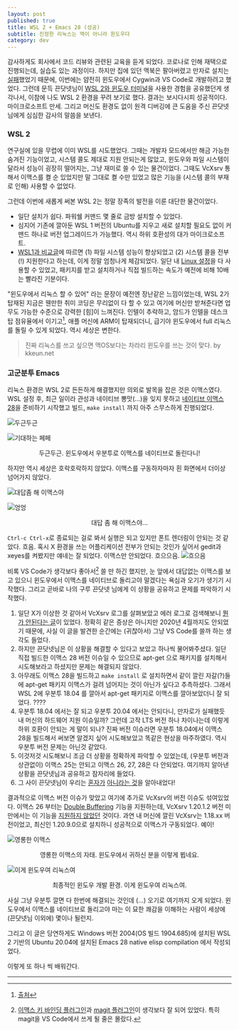 ```yaml
---
layout: post
published: true
title: WSL 2 + Emacs 28 (성공)
subtitle: 진정한 리눅스는 맥이 아니라 윈도우다
category: dev
---
```


 감사하게도 회사에서 코드 리뷰와 관련된 교육을 듣게 되었다. 코로나로
 인해 재택으로 진행되는데, 실습도 있는 과정이다. 하지만 집에 있던
 맥북은 팔아버렸고 만자로 설치는 [실패](manjaro-budgie-failure)했었기
 때문에, 이번에는 얌전히 윈도우에서 Cygwin과 VS Code로 개발하려고
 했었다. 그런데 문득 끈닷넷님이 [WSL 2와 윈도우
 터미널](https://blog.kkeun.net/computer/2020-12-18-wsl2-and-windows-terminal)을
 사용한 경험을 공유했던게 생각나서, 이참에 나도 WSL 2 환경을 꾸려
 보기로 했다. 결과는 보시다시피 성공적이다. 마이크로소프트
 만세. 그리고 머신도 환경도 없이 원격 디버깅에 큰 도움을 주신
 끈닷넷님에게 심심한 감사의 말씀을 보낸다.



### WSL 2
 연구실에 있을 무렵에 이미 WSL를 시도했었다. 그때는 개발자 모드에서만
 해금 가능한 숨겨진 기능이었고, 시스템 콜도 제대로 지원 안되는게
 많았고, 윈도우와 파일 시스템이 달라서 성능이 굉장히 떨어지는, 그냥
 재미로 쓸 수 있는 물건이었다. 그때도 VcXsrv 통해서 이맥스를 켤 순
 있었지만 말 그대로 켤 수만 있었고 많은 기능을 (시스템 콜의 부재로
 인해) 사용할 수 없었다.

 그런데 이번에 새롭게 써본 WSL 2는 정말 장족의 발전을 이룬 대단한
 물건이었다.
  - 일단 설치가 쉽다. 파워쉘 커맨드 몇 줄로 금방 설치할 수 있었다.
  - 심지어 기존에 깔아둔 WSL 1 버전의 Ubuntu를 지우고 새로 설치할
    필요도 없이 커맨드 하나로 버전 업그레이드가 가능했다. 역시 하위
    호환성의 대가 마이크로소프트.
  - [WSL1과
    비교글](https://docs.microsoft.com/en-us/windows/wsl/compare-versions)에
    따르면 (1) 파일 시스템 성능이 향상되었고 (2) 시스템 콜을 전부(!)
    지원한다고 하는데, 이게 정말 엄청나게 체감되었다. 일단 내 [Linux
    설정](https://github.com/sangwoo-joh/dotfiles)을 다 사용할 수
    있었고, 패키지를 받고 설치하거나 직접 빌드하는 속도가 예전에 비해
    10배는 빨라진 기분이다.

 "윈도우에서 리눅스 할 수 있어" 라는 문장이 예전엔 장난같은
 느낌이었는데, WSL 2가 탑재된 지금은 웬만한 취미 코딩은 무리없이 다 할
 수 있고 여기에 머신만 받쳐준다면 업무도 가능한 수준으로 강력한 [힘]이
 느껴진다. 인텔이 추락하고, 암드가 인텔을 데스크탑 점유율에서
 이기고[^1], 애플 머신에 ARM이 탑재되더니, 급기야 윈도우에서 full
 리눅스를 돌릴 수 있게 되었다. 역시 세상은 변한다.

> 진짜 리눅스를 쓰고 싶으면 맥OS보다는 차라리 윈도우를 쓰는 것이
> 맞다. by kkeun.net

### 고군분투 Emacs
 리눅스 환경은 WSL 2로 든든하게 해결했지만 의외로 발목을 잡은 것은
 이맥스였다. WSL 설정 후, 최근 일이라 관성과 네이티브 뽕맛(...)을 잊지
 못하고 [네이티브 이맥스 28](emacs-native-comp)을 준비하기 시작했고
 빌드, `make install` 까지 아주 스무스하게 진행되었다.

 ![두근두근](assets/img/building-emacs-nativecomp.png)

 ![기대하는 페페](assets/img/nervous-frog.jpg)
 <center>두근두근. 윈도우에서 우분투로 이맥스를 네이티브로 돌린다니!</center>

 하지만 역시 세상은 호락호락하지 않았다. 이맥스를 구동하자마자 흰
 화면에서 더이상 넘어가지 않았다.

 ![대답좀 해 이맥스야](assets/img/are-you-ok-emacs.png)

 ![엉엉](assets/img/sad-frog.jpg)
 <center>대답 좀 해 이맥스야...</center>

 `Ctrl-c Ctrl-x`로 종료되는 걸로 봐서 실행은 되고 있지만 폰트 렌더링이
 안되는 것 같았다. 흐음. 혹시 X 환경을 쓰는 어플리케이션 전부가 안되는
 것인가 싶어서 gedit과 xeyes를 켜봤지만 얘네는 잘 되었다. 이맥스만
 안되었다. 흐으으음.
 ![흐으음](assets/img/hmm-frog.png)

 비록 VS Code가 생각보다 좋아서[^2] 쓸 만 하긴 했지만, 눈 앞에서
 대답없는 이맥스를 보고 있으니 윈도우에서 이맥스를 네이티브로 돌리고야
 말겠다는 욕심과 오기가 생기기 시작했다. 그리고 곧바로 나의 구루
 끈닷넷 님에게 이 상황을 공유하고 문제를 파악하기 시작했다.

 1. 일단 X가 이상한 것 같아서 VcXsrv 로그를 살펴보았고 에러 로그로
    검색해보니 [뭔가 안된다는
    글](https://sourceforge.net/p/vcxsrv/bugs/78/)이 있었다. 정확히
    같은 증상은 아니지만 2020년 4월까지도 안되었기 때문에, 사실 이
    글을 발견한 순간에는 (귀찮아서) 그냥 VS Code를 쓸까 하는 생각도
    들었다.
 2. 하지만 끈닷넷님은 이 상황을 해결할 수 있다고 보았고 하나씩
    물어봐주셨다. 일단 직접 빌드한 이맥스 28 버전 이슈일 수 있으므로
    apt-get 으로 패키지를 설치해서 시도해보라고 하셨지만 문제는
    해결되지 않았다.
 3. 아무래도 이맥스 28을 빌드하고 `make install` 로 설치하면서 같이
    깔린 자갈(?)들에 apt-get 패키지 이맥스가 걸려 넘어지는 것이 아닌가
    싶다고 추측하셨다. 그래서 WSL 2에 우분투 18.04 를 깔아서 apt-get
    패키지로 이맥스를 깔아보았더니 잘 되었다. ????
 4. 우분투 18.04 에서는 잘 되고 우분투 20.04 에서는 안되다니, 만자로가
    실패했듯 내 머신의 하드웨어 지원 이슈일까? 그런데 고작 LTS 버전
    하나 차이나는데 이렇게 하위 호환이 안되는 게 말이 되나? 진짜 버전
    이슈라면 우분투 18.04에서 이맥스 28을 빌드해서 써보면 알겠지 싶어
    시도해보았고 똑같은 현상을 마주하였다. 역시 우분투 버전 문제는
    아닌것 같았다.
 5. 이것저것 시도해보니 조금 더 상황을 정확하게 파악할 수 있었는데,
    (우분투 버전과 상관없이) 이맥스 25는 안되고 이맥스 26, 27, 28은 다
    안되었다. 여기까지 알아낸 상황을 끈닷넷님과 공유하고 잠자리에
    들었다.
 6. 그 사이 끈닷넷님이 우리는
    [혼자가](https://skeptric.com/emacs-buffering/) [아니라는
    것](https://emacs.stackexchange.com/questions/41021/emacs-26-1-rc1-display-issues-over-ssh-x11-with-xming-vcxsrv)을
    알아내었다!

 결과적으로 이맥스 버전 이슈가 맞았고 여기에 추가로 VcXsrv의 버전
 이슈도 섞여있었다. 이맥스 26 부터는 [Double
 Buffering](https://www.phoronix.com/scan.php?page=news_item&px=Emacs-26.1-Released)
 기능을 지원하는데, VcXsrv 1.20.1.2 버전 미만에서는 이 기능을
 [지원하지
 않았던](https://sourceforge.net/p/vcxsrv/feature-requests/32/)
 것이다. 과연 내 머신에 깔린 VcXsrv는 1.18.xx 버전이었고, 최신인
 1.20.9.0으로 설치하니 성공적으로 이맥스가 구동되었다. 예이!

 ![영롱한 이맥스](assets/img/emacs-landing.png)
 <center>영롱한 이맥스의 자태. 윈도우에서 귀하신 분을 이렇게 뵙네요.</center>

 ![이게 윈도우여 리눅스여](assets/img/emacs-zsh-in-windows.png)
 <center>최종적인 윈도우 개발 환경. 이게 윈도우여 리눅스여.</center>


 사실 그냥 우분투 깔면 다 한번에 해결되는 것인데 (...) 오기로 여기까지
 오게 되었다. 윈도우에서 이맥스를 네이티브로 돌리고야 마는 이 묘한
 쾌감을 이해하는 사람이 세상에 (끈닷넷님 이외에) 몇이나 될런지.

 그리고 이 글은 당연하게도 Windows 버전 2004(OS 빌드 1904.685)에
 설치된 WSL 2 기반의 Ubuntu 20.04에 설치된 Emacs 28 native elisp
 compilation 에서 작성되었다.

 이렇게 또 하나 씩 배워간다.

---

[^1]: [출처](https://hexus.net/business/news/components/147224-amd-briefly-passes-intel-desktop-cpu-market-share/)

[^2]:[이맥스 키 바인딩 플러그인](https://marketplace.visualstudio.com/search?term=emacs&target=VSCode&category=All%20categories&sortBy=Relevance)과 [magit 플러그인](https://marketplace.visualstudio.com/items?itemName=kahole.magit)이 생각보다 잘 되어 있었다. 특히 magit을 VS Code에서 쓰게 될 줄은 몰랐다.
